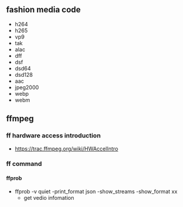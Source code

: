 ## fashion media code

- h264
- h265
- vp9
- tak
- alac
- dff
- dsf
- dsd64
- dsd128
- aac
- jpeg2000
- webp
- webm

## ffmpeg 

### ff hardware access introduction
- https://trac.ffmpeg.org/wiki/HWAccelIntro

### ff command

#### ffprob

- ffprob -v quiet -print_format json -show_streams -show_format xx
    - get vedio infomation
